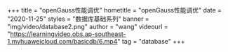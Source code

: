 +++
    title = "openGauss性能调优"
    hometitle = "openGauss性能调优"
    date = "2020-11-25"
    styles = "数据库基础系列"
    banner = "img/video/database2.png"
    author = "wang"
    videourl = "https://learningvideo.obs.ap-southeast-1.myhuaweicloud.com/basicdb/6.mp4" 
    tag = "database"
+++